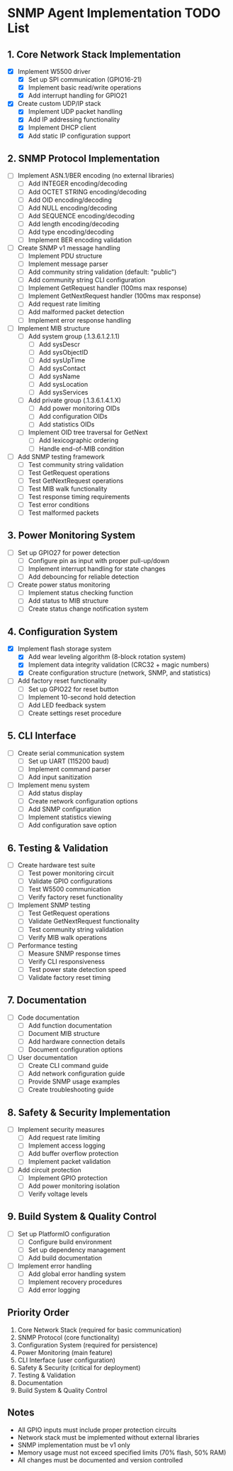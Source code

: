 # SNMP Agent Implementation TODO List

## 1. Core Network Stack Implementation
- [x] Implement W5500 driver
  - [x] Set up SPI communication (GPIO16-21)
  - [x] Implement basic read/write operations
  - [x] Add interrupt handling for GPIO21
- [x] Create custom UDP/IP stack
  - [x] Implement UDP packet handling
  - [x] Add IP addressing functionality
  - [x] Implement DHCP client
  - [x] Add static IP configuration support

## 2. SNMP Protocol Implementation
- [ ] Implement ASN.1/BER encoding (no external libraries)
  - [ ] Add INTEGER encoding/decoding
  - [ ] Add OCTET STRING encoding/decoding
  - [ ] Add OID encoding/decoding
  - [ ] Add NULL encoding/decoding
  - [ ] Add SEQUENCE encoding/decoding
  - [ ] Add length encoding/decoding
  - [ ] Add type encoding/decoding
  - [ ] Implement BER encoding validation
- [ ] Create SNMP v1 message handling
  - [ ] Implement PDU structure
  - [ ] Implement message parser
  - [ ] Add community string validation (default: "public")
  - [ ] Add community string CLI configuration
  - [ ] Implement GetRequest handler (100ms max response)
  - [ ] Implement GetNextRequest handler (100ms max response)
  - [ ] Add request rate limiting
  - [ ] Add malformed packet detection
  - [ ] Implement error response handling
- [ ] Implement MIB structure
  - [ ] Add system group (.1.3.6.1.2.1.1)
    - [ ] Add sysDescr
    - [ ] Add sysObjectID
    - [ ] Add sysUpTime
    - [ ] Add sysContact
    - [ ] Add sysName
    - [ ] Add sysLocation
    - [ ] Add sysServices
  - [ ] Add private group (.1.3.6.1.4.1.X)
    - [ ] Add power monitoring OIDs
    - [ ] Add configuration OIDs
    - [ ] Add statistics OIDs
  - [ ] Implement OID tree traversal for GetNext
    - [ ] Add lexicographic ordering
    - [ ] Handle end-of-MIB condition
- [ ] Add SNMP testing framework
  - [ ] Test community string validation
  - [ ] Test GetRequest operations
  - [ ] Test GetNextRequest operations
  - [ ] Test MIB walk functionality
  - [ ] Test response timing requirements
  - [ ] Test error conditions
  - [ ] Test malformed packets

## 3. Power Monitoring System
- [ ] Set up GPIO27 for power detection
  - [ ] Configure pin as input with proper pull-up/down
  - [ ] Implement interrupt handling for state changes
  - [ ] Add debouncing for reliable detection
- [ ] Create power status monitoring
  - [ ] Implement status checking function
  - [ ] Add status to MIB structure
  - [ ] Create status change notification system

## 4. Configuration System
- [x] Implement flash storage system
  - [x] Add wear leveling algorithm (8-block rotation system)
  - [x] Implement data integrity validation (CRC32 + magic numbers)
  - [x] Create configuration structure (network, SNMP, and statistics)
- [ ] Add factory reset functionality
  - [ ] Set up GPIO22 for reset button
  - [ ] Implement 10-second hold detection
  - [ ] Add LED feedback system
  - [ ] Create settings reset procedure

## 5. CLI Interface
- [ ] Create serial communication system
  - [ ] Set up UART (115200 baud)
  - [ ] Implement command parser
  - [ ] Add input sanitization
- [ ] Implement menu system
  - [ ] Add status display
  - [ ] Create network configuration options
  - [ ] Add SNMP configuration
  - [ ] Implement statistics viewing
  - [ ] Add configuration save option

## 6. Testing & Validation
- [ ] Create hardware test suite
  - [ ] Test power monitoring circuit
  - [ ] Validate GPIO configurations
  - [ ] Test W5500 communication
  - [ ] Verify factory reset functionality
- [ ] Implement SNMP testing
  - [ ] Test GetRequest operations
  - [ ] Validate GetNextRequest functionality
  - [ ] Test community string validation
  - [ ] Verify MIB walk operations
- [ ] Performance testing
  - [ ] Measure SNMP response times
  - [ ] Verify CLI responsiveness
  - [ ] Test power state detection speed
  - [ ] Validate factory reset timing

## 7. Documentation
- [ ] Code documentation
  - [ ] Add function documentation
  - [ ] Document MIB structure
  - [ ] Add hardware connection details
  - [ ] Document configuration options
- [ ] User documentation
  - [ ] Create CLI command guide
  - [ ] Add network configuration guide
  - [ ] Provide SNMP usage examples
  - [ ] Create troubleshooting guide

## 8. Safety & Security Implementation
- [ ] Implement security measures
  - [ ] Add request rate limiting
  - [ ] Implement access logging
  - [ ] Add buffer overflow protection
  - [ ] Implement packet validation
- [ ] Add circuit protection
  - [ ] Implement GPIO protection
  - [ ] Add power monitoring isolation
  - [ ] Verify voltage levels

## 9. Build System & Quality Control
- [ ] Set up PlatformIO configuration
  - [ ] Configure build environment
  - [ ] Set up dependency management
  - [ ] Add build documentation
- [ ] Implement error handling
  - [ ] Add global error handling system
  - [ ] Implement recovery procedures
  - [ ] Add error logging

## Priority Order
1. Core Network Stack (required for basic communication)
2. SNMP Protocol (core functionality)
3. Configuration System (required for persistence)
4. Power Monitoring (main feature)
5. CLI Interface (user configuration)
6. Safety & Security (critical for deployment)
7. Testing & Validation
8. Documentation
9. Build System & Quality Control

## Notes
- All GPIO inputs must include proper protection circuits
- Network stack must be implemented without external libraries
- SNMP implementation must be v1 only
- Memory usage must not exceed specified limits (70% flash, 50% RAM)
- All changes must be documented and version controlled

